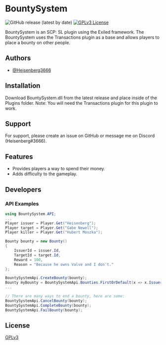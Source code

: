 # BountySystem

![GitHub release (latest by date)](https://img.shields.io/github/downloads/Heisenberg3666/BountySystem/total?style=for-the-badge)
[![GPLv3 License](https://img.shields.io/badge/License-GPL%20v3-yellow.svg?style=for-the-badge)](https://opensource.org/licenses/)

BountySystem is an SCP: SL plugin using the Exiled framework. The BountySystem uses the Transactions plugin as a base and allows players to place a bounty on other people.

## Authors

- [@Heisenberg3666](https://github.com/Heisenberg3666)

## Installation

Download BountySystem.dll from the latest release and place inside of the Plugins folder.
Note: You will need the Transactions plugin for this plugin to work.

## Support

For support, please create an issue on GitHub or message me on Discord (Heisenberg#3666).

## Features

- Provides players a way to spend their money.
- Adds difficulty to the gameplay.

## Developers

### API Examples

```csharp
using BountySystem.API;
...
Player issuer = Player.Get("Heisenberg");
Player target = Player.Get("Gabe Newell");
Player killer = Player.Get("Hubert Moszka");

Bounty bounty = new Bounty()
{
    IssuerId = issuer.Id,
    TargetId = target.Id,
    Reward = 100,
    Reason = "Because he owns Valve and I don't."
};

BountySystemApi.CreateBounty(bounty);
Bounty myBounty = BountySystemApi.Bounties.FirstOrDefault(x => x.IssuerId == issuer.Id);
...

// There are many ways to end a bounty, here are some:
BountySystemApi.CancelBounty(bounty);
BountySystemApi.CompleteBounty(bounty);
BountySystemApi.FailBounty(bounty);
```
## License

[GPLv3](https://choosealicense.com/licenses/gpl-3.0/)
